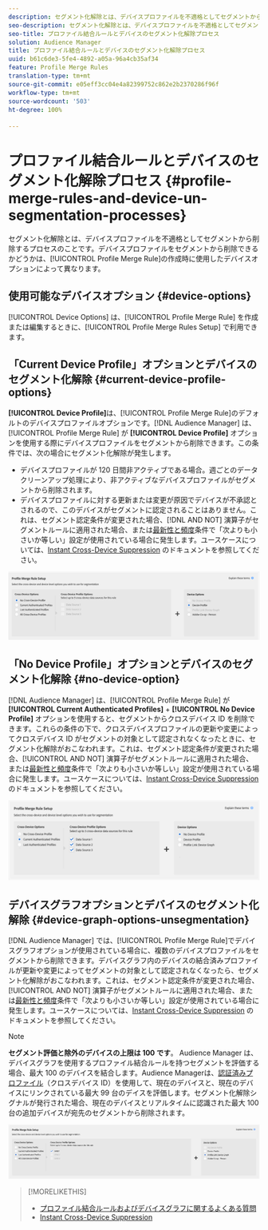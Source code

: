 ```yaml
---
description: セグメント化解除とは、デバイスプロファイルを不適格としてセグメントから削除するプロセスのことです。デバイスプロファイルをセグメントから削除できるかどうかは、プロファイル結合ルールの作成時に使用したデバイスオプションによって異なります。
seo-description: セグメント化解除とは、デバイスプロファイルを不適格としてセグメントから削除するプロセスのことです。デバイスプロファイルをセグメントから削除できるかどうかは、プロファイル結合ルールの作成時に使用したデバイスオプションによって異なります。
seo-title: プロファイル結合ルールとデバイスのセグメント化解除プロセス
solution: Audience Manager
title: プロファイル結合ルールとデバイスのセグメント化解除プロセス
uuid: b61c6de3-5fe4-4892-a05a-96a4cb35af34
feature: Profile Merge Rules
translation-type: tm+mt
source-git-commit: e05eff3cc04e4a82399752c862e2b2370286f96f
workflow-type: tm+mt
source-wordcount: '503'
ht-degree: 100%

---
```



# プロファイル結合ルールとデバイスのセグメント化解除プロセス {#profile-merge-rules-and-device-un-segmentation-processes}

セグメント化解除とは、デバイスプロファイルを不適格としてセグメントから削除するプロセスのことです。デバイスプロファイルをセグメントから削除できるかどうかは、[!UICONTROL Profile Merge Rule]の作成時に使用したデバイスオプションによって異なります。

## 使用可能なデバイスオプション {#device-options}

[!UICONTROL Device Options] は、[!UICONTROL Profile Merge Rule] を作成または編集するときに、[!UICONTROL Profile Merge Rules Setup] で利用できます。

## 「Current Device Profile」オプションとデバイスのセグメント化解除 {#current-device-profile-options}

**[!UICONTROL Device Profile]**&#x200B;は、[!UICONTROL Profile Merge Rule]のデフォルトのデバイスプロファイルオプションです。[!DNL Audience Manager] は、[!UICONTROL Profile Merge Rule] が **[!UICONTROL Device Profile]** オプションを使用する際にデバイスプロファイルをセグメントから削除できます。この条件では、次の場合にセグメント化解除が発生します。

* デバイスプロファイルが 120 日間非アクティブである場合。週ごとのデータクリーンアップ処理により、非アクティブなデバイスプロファイルがセグメントから削除されます。
* デバイスプロファイルに対する更新または変更が原因でデバイスが不承認とされるので、このデバイスがセグメントに認定されることはありません。これは、セグメント認定条件が変更された場合、[!DNL AND NOT] 演算子がセグメントルールに適用された場合、または[最新性と頻度](../segments/recency-and-frequency.md)条件で「次よりも小さいか等しい」設定が使用されている場合に発生します。ユースケースについては、[Instant Cross-Device Suppression](instant-cross-device-suppression.md) のドキュメントを参照してください。

![device-only](assets/device-only.png)

## 「No Device Profile」オプションとデバイスのセグメント化解除 {#no-device-option}

[!DNL Audience Manager] は、[!UICONTROL Profile Merge Rule] が **[!UICONTROL Current Authenticated Profiles]** + **[!UICONTROL No Device Profile]** オプションを使用すると、セグメントからクロスデバイス ID を削除できます。これらの条件の下で、クロスデバイスプロファイルの更新や変更によってクロスデバイス ID がセグメントの対象として認定されなくなったときに、セグメント化解除がおこなわれます。これは、セグメント認定条件が変更された場合、[!UICONTROL AND NOT] 演算子がセグメントルールに適用された場合、または[最新性と頻度](../segments/recency-and-frequency.md)条件で「次よりも小さいか等しい」設定が使用されている場合に発生します。ユースケースについては、[Instant Cross-Device Suppression](instant-cross-device-suppression.md) のドキュメントを参照してください。

![](assets/current-no-device.png)

## デバイスグラフオプションとデバイスのセグメント化解除 {#device-graph-options-unsegmentation}

[!DNL Audience Manager] では、[!UICONTROL Profile Merge Rule]でデバイスグラフオプションが使用されている場合に、複数のデバイスプロファイルをセグメントから削除できます。デバイスグラフ内のデバイスの結合済みプロファイルが更新や変更によってセグメントの対象として認定されなくなったら、セグメント化解除がおこなわれます。これは、セグメント認定条件が変更された場合、[!UICONTROL AND NOT] 演算子がセグメントルールに適用された場合、または[最新性と頻度](../segments/recency-and-frequency.md)条件で「次よりも小さいか等しい」設定が使用されている場合に発生します。ユースケースについては、[Instant Cross-Device Suppression](instant-cross-device-suppression.md) のドキュメントを参照してください。

>[!NOTE]
>
>**セグメント評価と除外のデバイスの上限は 100 です**。
>Audience Manager は、デバイスグラフを使用するプロファイル結合ルールを持つセグメントを評価する場合、最大 100 のデバイスを結合します。Audience Managerは、[認証済みプロファイル](../../reference/visitor-authentication-states.md)（クロスデバイス ID）を使用して、現在のデバイスと、現在のデバイスにリンクされている最大 99 台のデイスを評価します。セグメント化解除シグナルが発行された場合、現在のデバイスとリアルタイムに認識された最大 100 台の追加デバイスが宛先のセグメントから削除されます。

![](assets/last-device-graph.png)

>[!MORELIKETHIS]
>
>* [プロファイル結合ルールおよびデバイスグラフに関するよくある質問](../../faq/faq-profile-merge.md)
>* [Instant Cross-Device Suppression](instant-cross-device-suppression.md)

